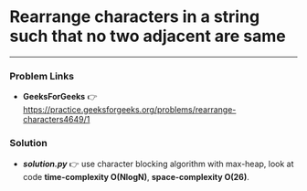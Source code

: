# Rearrange characters in a string such that no two adjacent are same

---

### Problem Links
- **__GeeksForGeeks__** :point_right: https://practice.geeksforgeeks.org/problems/rearrange-characters4649/1

### Solution
- **_solution.py_** :point_right: use character blocking algorithm with max-heap, look at code **time-complexity O(NlogN)**, **space-complexity O(26)**.

